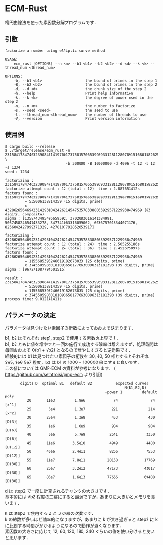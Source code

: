 # ECM-Rust
楕円曲線法を使った素因数分解プログラムです．

## 引数
```
factorize a number using elliptic curve method

USAGE:
    ecm_rust [OPTIONS] --n <n> --b1 <b1> --b2 <b2> --d <d> --k <k> --thread_num <thread_num>

OPTIONS:
    -b, --b1 <b1>                    the bound of primes in the step 1
    -B, --b2 <b2>                    the bound of primes in the step 2
    -d, --d <d>                      the chunk size of the step 2
    -h, --help                       Print help information
    -k, --k <k>                      the degree of power used in the step 2
    -n, --n <n>                      the number to factorize
    -s, --seed <seed>                the seed to use
    -t, --thread_num <thread_num>    the number of threads to use
    -V, --version                    Print version information
```


## 使用例

```
$ cargo build --release
$ ./target/release/ecm_rust -n 231584178474632390847141970017375815706539969331281128078915168015826259279871 \
                            -b 300000 -B 10000000 -d 4096 -t 12 -k 12 -s 1234
seed : 1234

factorizing : 231584178474632390847141970017375815706539969331281128078915168015826259279871
factorize attempt count : 12 (total : 12)  time : 2.887653412s
factors found :
231584178474632390847141970017375815706539969331281128078915168015826259279871
         = 535006138814359 (15 digits, prime)
         x 432862656469423142931042426214547535783388063929571229938474969 (63 digits, composite)
sigma : [1358743495426659592, 3702083616141384991, 5057458246547433278, 347741063316059062, 6036757013344071376, 8256042427999371329, 4278107792852053917]

factorizing : 432862656469423142931042426214547535783388063929571229938474969
factorize attempt count : 12 (total : 24)  time : 2.505255186s
factorize attempt count : 24 (total : 36)  time : 2.452675097s
factors found :
432862656469423142931042426214547535783388063929571229938474969
         = 1155685395246619182673033 (25 digits, prime)
         x 374550598501810936581776630096313181393 (39 digits, prime)
sigma : [967271087794501515]

result :
231584178474632390847141970017375815706539969331281128078915168015826259279871
         = 535006138814359 (15 digits, prime)
         x 1155685395246619182673033 (25 digits, prime)
         x 374550598501810936581776630096313181393 (39 digits, prime)
process time: 9.012141411s
```

## パラメータの決定
パラメータは見つけたい素因子の桁数によっておおよそ決まります．  

b1, b2 はそれぞれ step1, step2 で使用する素数の上界です．  
b1, b2 ともに値を増やすと一回の施行で成功する確率は増えますが，処理時間は毎回おおよそ O(b1 + √b2) となるので増やしすぎると逆効果です．  
経験的には b1 は見つけたい素因子の桁数を 30, 40, 50 桁とするとそれぞれ 3e5, 3e6 5e7 程度，b2 は b1 の 1000 ~ 100000 倍にすると良いです．  
この値については GMP-ECM の資料が参考になります． ( https://github.com/sethtroisi/gmp-ecm より引用)

```
       digits D  optimal B1   default B2           expected curves
                                                       N(B1,B2,D)
                                              -power 1         default poly
          20       11e3         1.9e6             74               74 [x^1]
          25        5e4         1.3e7            221              214 [x^2]
          30       25e4         1.3e8            453              430 [D(3)]
          35        1e6         1.0e9            984              904 [D(6)]
          40        3e6         5.7e9           2541             2350 [D(6)]
          45       11e6        3.5e10           4949             4480 [D(12)]
          50       43e6        2.4e11           8266             7553 [D(12)]
          55       11e7        7.8e11          20158            17769 [D(30)]
          60       26e7        3.2e12          47173            42017 [D(30)]
          65       85e7        1.6e13          77666            69408 [D(30)]
```

d は step2 で一度に計算されるチャンクの大きさです．  
基本的には √b2 程度の二冪にすると最適ですが，あまりに大きいとメモリを食います．

k は step2 で使用する 2 と 3 の冪の次数です．  
k の約数が多いほど効率的になりますが，あまりに k が大き過ぎると step2 に k に比例する時間がかかるようになるので動作が遅くなります．  
素因数の大きさに応じて 12, 60, 120, 180, 240 ぐらいの値を使い分けると良いと思います．
